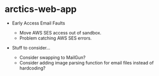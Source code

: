 # arctics-web-app

* Early Access Email Faults
    * Move AWS SES access out of sandbox.
    * Problem catching AWS SES errors.

* Stuff to consider...
    * Consider swapping to MailGun?
    * Consider adding image parsing function for email files instead of hardcoding?